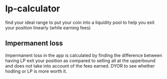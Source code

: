 # lp-calculator
find your ideal range to put your coin into a liquidity pool to help you exit your position linearly (while earning fees)

## Impermanent loss
Impermanent loss in the app is calculated by finding the difference between having LP exit your position as compared to selling all at the upperbound and does not take into account of the fees earned. DYOR to see whether hodling or LP is more worth it.

